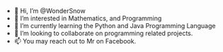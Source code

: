 - 👋 Hi, I’m @WonderSnow
- 👀 I’m interested in Mathematics, and Programming
- 🌱 I’m currently learning the Python and Java Programming Language
- 💞️ I’m looking to collaborate on programming related projects.
- 📫 You may reach out to Mr on Facebook.

<!---
WonderSnow/WonderSnow is a ✨ special ✨ repository because its `README.md` (this file) appears on your GitHub profile.
You can click the Preview link to take a look at your changes.
--->
